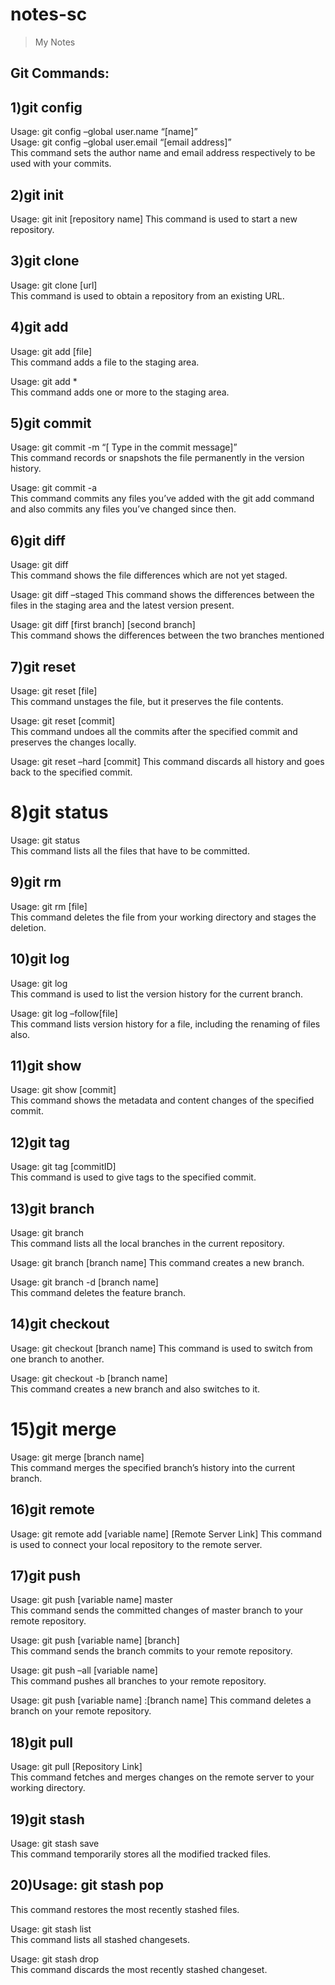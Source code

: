 # notes-sc
> My Notes
## Git Commands:
## 1)git config
Usage: git config –global user.name “[name]”  
Usage: git config –global user.email “[email address]”  
This command sets the author name and email address respectively to be used with your commits.

## 2)git init
Usage: git init [repository name]
This command is used to start a new repository.

## 3)git clone
Usage: git clone [url]  
This command is used to obtain a repository from an existing URL.

## 4)git add
Usage: git add [file]  
This command adds a file to the staging area.

Usage: git add *  
This command adds one or more to the staging area.

## 5)git commit
Usage: git commit -m “[ Type in the commit message]”  
This command records or snapshots the file permanently in the version history.

Usage: git commit -a  
This command commits any files you’ve added with the git add command and also commits any files you’ve changed since then.

## 6)git diff
Usage: git diff  
This command shows the file differences which are not yet staged.

Usage: git diff –staged 
This command shows the differences between the files in the staging area and the latest version present.

Usage: git diff [first branch] [second branch]  
This command shows the differences between the two branches mentioned

## 7)git reset
Usage: git reset [file]  
This command unstages the file, but it preserves the file contents.

Usage: git reset [commit]  
This command undoes all the commits after the specified commit and preserves the changes locally.

Usage: git reset –hard [commit]
This command discards all history and goes back to the specified commit.

# 8)git status
Usage: git status  
This command lists all the files that have to be committed.

## 9)git rm
Usage: git rm [file]  
This command deletes the file from your working directory and stages the deletion.

## 10)git log
Usage: git log  
This command is used to list the version history for the current branch.

Usage: git log –follow[file]  
This command lists version history for a file, including the renaming of files also.

## 11)git show
Usage: git show [commit]  
This command shows the metadata and content changes of the specified commit.

## 12)git tag
Usage: git tag [commitID]  
This command is used to give tags to the specified commit.

## 13)git branch
Usage: git branch  
This command lists all the local branches in the current repository.

Usage: git branch [branch name] 
This command creates a new branch.

Usage: git branch -d [branch name]  
This command deletes the feature branch.

## 14)git checkout
Usage: git checkout [branch name] 
This command is used to switch from one branch to another.

Usage: git checkout -b [branch name]  
This command creates a new branch and also switches to it.

# 15)git merge
Usage: git merge [branch name]  
This command merges the specified branch’s history into the current branch.

## 16)git remote
Usage: git remote add [variable name] [Remote Server Link] 
This command is used to connect your local repository to the remote server.

## 17)git push
Usage: git push [variable name] master  
This command sends the committed changes of master branch to your remote repository.

Usage: git push [variable name] [branch]  
This command sends the branch commits to your remote repository.

Usage: git push –all [variable name]  
This command pushes all branches to your remote repository.

Usage: git push [variable name] :[branch name] 
This command deletes a branch on your remote repository.

## 18)git pull
Usage: git pull [Repository Link]  
This command fetches and merges changes on the remote server to your working directory.

## 19)git stash
Usage: git stash save  
This command temporarily stores all the modified tracked files.

## 20)Usage: git stash pop 
This command restores the most recently stashed files.

Usage: git stash list  
This command lists all stashed changesets.

Usage: git stash drop  
This command discards the most recently stashed changeset.
